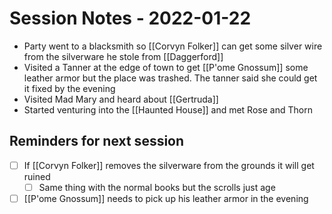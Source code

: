# Session Notes - 2022-01-22
* Party went to a blacksmith so [[Corvyn Folker]] can get some silver wire from the silverware he stole from [[Daggerford]]
* Visited a Tanner at the edge of town to get [[P'ome Gnossum]] some leather armor but the place was trashed. The tanner said she could get it fixed by the evening
* Visited Mad Mary and heard about [[Gertruda]]
* Started venturing into the [[Haunted House]] and met Rose and Thorn

## Reminders for next session
* [ ] If [[Corvyn Folker]] removes the silverware from the grounds it will get ruined
  * [ ] Same thing with the normal books but the scrolls just age
* [ ] [[P'ome Gnossum]] needs to pick up his leather armor in the evening